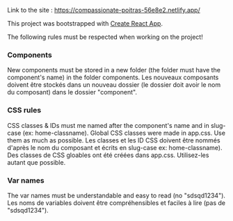 Link to the site : https://compassionate-poitras-56e8e2.netlify.app/

This project was bootstrapped with [Create React App](https://github.com/facebook/create-react-app).

The following rules must be respected when working on the project!

### Components

New components must be stored in a new folder (the folder must have the component's name) in the folder components.
Les nouveaux composants doivent être stockés dans un nouveau dossier (le dossier doit avoir le nom du composant) dans le dossier "component".

### CSS rules

CSS classes & IDs must me named after the component's name and in slug-case (ex: home-classname).
Global CSS classes were made in app.css. Use them as much as possible.
Les classes et les ID CSS doivent être nommés d'après le nom du composant et écrits en slug-case ex: home-classname).
Des classes de CSS gloables ont été créées dans app.css. Utilisez-les autant que possible.

### Var names

The var names must be understandable and easy to read (no "sdsqd1234").
Les noms de variables doivent être compréhensibles et faciles à lire (pas de "sdsqd1234").
